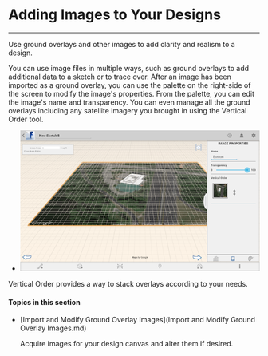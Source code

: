 # Adding Images to Your Designs

----

Use ground overlays and other images to add clarity and realism to a design.
 

You can use image files in multiple ways, such as ground overlays to add additional data to a sketch or to trace over. After an image has been imported as a ground overlay, you can use the palette on the right-side of the screen to modify the image's properties. From the palette, you can edit the image's name and transparency. You can even manage all the ground overlays including any satellite imagery you brought in using the Vertical Order tool.

* ![](Images/GUID-E24BA6EF-971E-429D-B6E3-865070585FD8-low.png)

Vertical Order provides a way to stack overlays according to your needs.

  

#### Topics in this section

* [Import and Modify Ground Overlay Images](Import and Modify Ground Overlay Images.md)
    
    Acquire images for your design canvas and alter them if desired.

